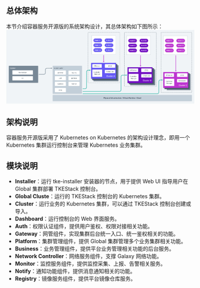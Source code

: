 
## 总体架构

本节介绍容器服务开源版的系统架构设计，其总体架构如下图所示：
![ ](https://github.com/tkestack/tke/blob/master/docs/images/TKEStackHighLevelArchitecture@2x.png?raw=true)



## 架构说明

容器服务开源版采用了 Kubernetes on Kubernetes 的架构设计理念，即用一个 Kubernetes 集群运行控制台来管理 Kubernetes 业务集群。



## 模块说明

* **Installer**：运行 tke-installer 安装器的节点，用于提供 Web UI 指导用户在 Global 集群部署 TKEStack 控制台。
* **Global Cluste**：运行的 TKEStack 控制台的 Kubernetes 集群。
* **Cluster**：运行业务的 Kubernetes 集群，可以通过 TKEStack 控制台创建或导入。
* **Dashboard**：运行控制台的 Web 界面服务。
* **Auth**：权限认证组件，提供用户鉴权、权限对接相关功能。
* **Gateway**：网管组件，实现集群后台统一入口、统一鉴权相关的功能。
* **Platform**：集群管理组件，提供 Global 集群管理多个业务集群相关功能。
* **Business**：业务管理组件，提供平台业务管理相关功能的后台服务。
* **Network Controller**：网络服务组件，支撑 Galaxy 网络功能。
* **Monitor**：监控服务组件，提供监控采集、上报、告警相关服务。
* **Notify**：通知功能组件，提供消息通知相关的功能。
* **Registry**：镜像服务组件，提供平台镜像仓库服务。
